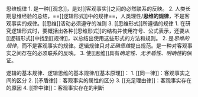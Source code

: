 思维规律
	1. 是一种[[观念]]，是对[[客观事实]]之间的必然联系的反映。
	2. 人类长期思维经验的总结，==[[逻辑形式]]中的规律==，人类理性/**思维的规律**，不是客观事实的规律。[[思维]]活动必须遵守的准则
	3. [[思维形式]]所遵循的规律
		1. 在研究逻辑形式时，要概括出各种[[思维形式]]的结构并使用符号、公式表示，还要从[[逻辑形式]]中找到[[规律]]，以总结出使用这些形式的方法和规则。
		2. 是*思维的规律*，而不是客观事实的规律。逻辑规律只对*正确思维*提出规范。是一种对客观事实之间存在的必须联系的反映。
		3. 使[[思维]]具有*确定性、无矛盾性、明确性*的保证。

逻辑的基本规律、逻辑思维的基本规律/[[基本原理]]：
	1. [[同一律]]：客观事实之间的区分
	2. [[矛盾律]]：客观事实的属性的区分
	3. [[充足理由律]]：客观事实存在的原因
	4. [[排中律]]：客观事实存在的判断
